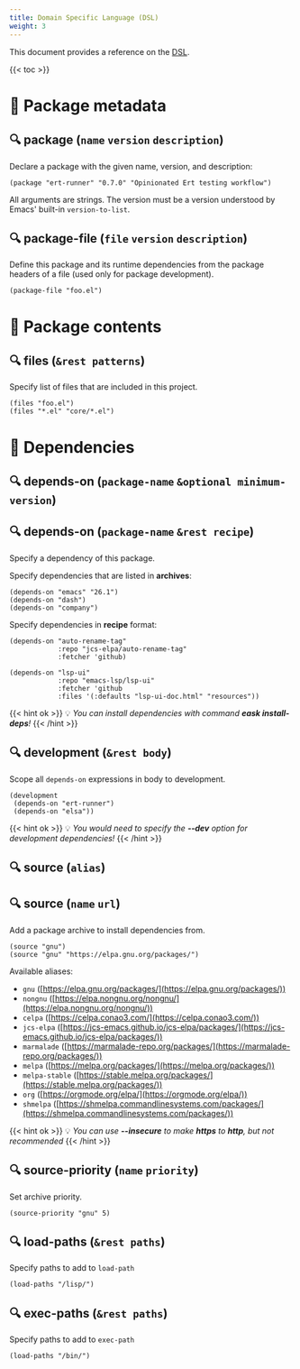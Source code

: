 ```yaml
---
title: Domain Specific Language (DSL)
weight: 3
---
```


This document provides a reference on the [DSL](https://en.wikipedia.org/wiki/Domain-specific_language).

{{< toc >}}

# 🚩 Package metadata

## 🔍 **package** (`name` `version` `description`)

Declare a package with the given name, version, and description:

```elisp
(package "ert-runner" "0.7.0" "Opinionated Ert testing workflow")
```

All arguments are strings. The version must be a version understood by Emacs'
built-in `version-to-list`.

## 🔍 **package-file** (`file` `version` `description`)

Define this package and its runtime dependencies from the package headers 
of a file (used only for package development).

```elisp
(package-file "foo.el")
```

# 🚩 Package contents

## 🔍 **files** (`&rest patterns`)

Specify list of files that are included in this project.

```elisp
(files "foo.el")
(files "*.el" "core/*.el")
```

# 🚩 Dependencies

## 🔍 **depends-on** (`package-name` `&optional minimum-version`)

## 🔍 **depends-on** (`package-name` `&rest recipe`)

Specify a dependency of this package.

Specify dependencies that are listed in **archives**:

```elisp
(depends-on "emacs" "26.1")
(depends-on "dash")
(depends-on "company")
```

Specify dependencies in **recipe** format:

```elisp
(depends-on "auto-rename-tag" 
            :repo "jcs-elpa/auto-rename-tag" 
            :fetcher 'github)

(depends-on "lsp-ui" 
            :repo "emacs-lsp/lsp-ui"
            :fetcher 'github
            :files '(:defaults "lsp-ui-doc.html" "resources"))
```

{{< hint ok >}}
💡 *You can install dependencies with command **eask install-deps**!*
{{< /hint >}}

## 🔍 **development** (`&rest body`)

Scope all `depends-on` expressions in body to development.

```elisp
(development
 (depends-on "ert-runner")
 (depends-on "elsa"))
```

{{< hint ok >}}
💡 *You would need to specify the **--dev** option for development dependencies!*
{{< /hint >}}

## 🔍 **source** (`alias`)

## 🔍 **source** (`name` `url`)

Add a package archive to install dependencies from.

```elisp
(source "gnu")
(source "gnu" "https://elpa.gnu.org/packages/")
```

Available aliases:

* `gnu` ([https://elpa.gnu.org/packages/](https://elpa.gnu.org/packages/))
* `nongnu` ([https://elpa.nongnu.org/nongnu/](https://elpa.nongnu.org/nongnu/))
* `celpa` ([https://celpa.conao3.com/](https://celpa.conao3.com/))
* `jcs-elpa` ([https://jcs-emacs.github.io/jcs-elpa/packages/](https://jcs-emacs.github.io/jcs-elpa/packages/))
* `marmalade` ([https://marmalade-repo.org/packages/](https://marmalade-repo.org/packages/))
* `melpa` ([https://melpa.org/packages/](https://melpa.org/packages/))
* `melpa-stable` ([https://stable.melpa.org/packages/](https://stable.melpa.org/packages/))
* `org` ([https://orgmode.org/elpa/](https://orgmode.org/elpa/))
* `shmelpa` ([https://shmelpa.commandlinesystems.com/packages/](https://shmelpa.commandlinesystems.com/packages/))

{{< hint ok >}}
💡 *You can use **--insecure** to make **https** to **http**, but not recommended*
{{< /hint >}}

## 🔍 **source-priority** (`name` `priority`)

Set archive priority.

```elisp
(source-priority "gnu" 5)
```

## 🔍 **load-paths** (`&rest paths`)

Specify paths to add to `load-path`

```elisp
(load-paths "/lisp/")
```

## 🔍 **exec-paths** (`&rest paths`)

Specify paths to add to `exec-path`

```elisp
(load-paths "/bin/")
```
